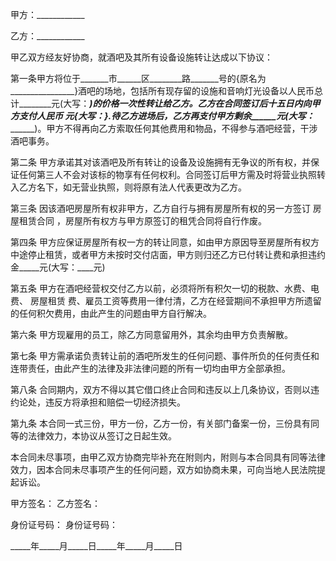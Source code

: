 
 


甲方：____________


乙方：____________


甲乙双方经友好协商，就酒吧及其所有设备设施转让达成以下协议：


第一条甲方将位于_______市______区________路_______号的{原名为________________}酒吧的场地，包括所有现存留的设施和音响灯光设备以人民币总计________元(大写：______)的价格一次性转让给乙方。乙方在合同签订后十五日内向甲方支付人民币 _____元{大写：________}.待乙方进场后，乙方再支付甲方剩余______元(大写：_________)。甲方不得再向乙方索取任何其他费用和物品，不得参与酒吧经营，干涉酒吧事务。


第二条 甲方承诺其对该酒吧及所有转让的设备及设施拥有无争议的所有权，并保证任何第三人不会对该标的物享有任何权利。合同签订后甲方需及时将营业执照转入乙方名下，如无营业执照，则将原有法人代表更改为乙方。


第三条 因该酒吧房屋所有权非甲方，乙方自行与拥有房屋所有权的另一方签订
房屋租赁合同
，房屋所有权方与甲方原签订的租凭合同将自行作废。


第四条 甲方应保证房屋所有权一方的转让同意，如由甲方原因导至房屋所有权方中途停止租赁，或者甲方未按时交付店面，甲方则归还乙方已付转让费和承担违约金_____元(大写：____元)


第五条 甲方在酒吧经营权交付乙方以前，必须将所有积欠一切的税款、水费、电费、
房屋租赁
费、雇员工资等费用一律付清，乙方在经营期间不承担甲方所遗留的任何积欠费用，由此产生的问题由甲方自行解决。


第六条 甲方现雇用的员工，除乙方同意留用外，其余均由甲方负责解散。


第七条 甲方需承诺负责转让前的酒吧所发生的任何问题、事件所负的任何责任和连带责任，由此产生的法律及非法律问题的所有一切均由甲方全部承担。


第八条 合同期内，双方不得以其它借口终止合同和违反以上几条协议，否则以违约论处，违反方将承担和赔偿一切经济损失。


第九条 本合同一式三份，甲方一份，乙方一份，有关部门备案一份，三份具有同等的法律效力，本协议从签订之日起生效。


本合同未尽事项，由甲乙双方协商完毕补充在附则内，附则与本合同具有同等法律效力，因本合同未尽事项产生的任何问题，双方如协商未果，可向当地人民法院提起诉讼。


甲方签名： 乙方签名：


身份证号码： 身份证号码：


_____年_____月_____日_____年_____月_____日
 


 

 
 
 
 
 
  


  
 

  


  


  
 
 
 
 

